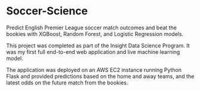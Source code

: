 # Soccer-Science
Predict English Premier League soccer match outcomes and beat the bookies with XGBoost, Random Forest, and Logistic Regression models.

This project was completed as part of the Insight Data Science Program. It was my first full end-to-end web application and live machine learning model.

The application was deployed on an AWS EC2 instance running Python Flask and provided predictions based on the home and away teams, and the latest odds on the future match from the bookies.
